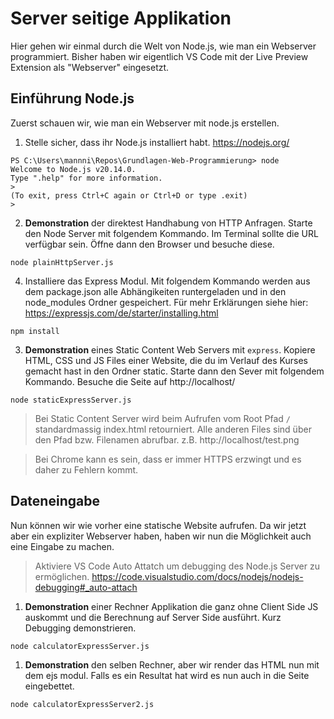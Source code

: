 # Server seitige Applikation
Hier gehen wir einmal durch die Welt von Node.js, wie man ein Webserver programmiert.
Bisher haben wir eigentlich VS Code mit der Live Preview Extension als "Webserver" eingesetzt.

## Einführung Node.js
Zuerst schauen wir, wie man ein Webserver mit node.js erstellen.

1. Stelle sicher, dass ihr Node.js installiert habt. https://nodejs.org/
```
PS C:\Users\mannni\Repos\Grundlagen-Web-Programmierung> node
Welcome to Node.js v20.14.0.
Type ".help" for more information.
>
(To exit, press Ctrl+C again or Ctrl+D or type .exit)
>
```
2. **Demonstration** der direktest Handhabung von HTTP Anfragen. Starte den Node Server mit folgendem Kommando. Im Terminal sollte die URL verfügbar sein. Öffne dann den Browser und besuche diese.
```
node plainHttpServer.js
```
4. Installiere das Express Modul. Mit folgendem Kommando werden aus dem package.json alle Abhängikeiten runtergeladen und in den node_modules Ordner gespeichert.
Für mehr Erklärungen siehe hier: https://expressjs.com/de/starter/installing.html
```
npm install
```
3. **Demonstration** eines Static Content Web Servers mit `express`. Kopiere HTML, CSS und JS Files einer Website, die du im Verlauf des Kurses gemacht hast in den Ordner static. Starte dann den Sever mit folgendem Kommando. Besuche die Seite auf http://localhost/
```
node staticExpressServer.js
```
> Bei Static Content Server wird beim Aufrufen vom Root Pfad `/` standardmassig index.html retourniert. Alle anderen Files sind über den Pfad bzw. Filenamen abrufbar. z.B. http://localhost/test.png

> Bei Chrome kann es sein, dass er immer HTTPS erzwingt und es daher zu Fehlern kommt.

## Dateneingabe
Nun können wir wie vorher eine statische Website aufrufen. Da wir jetzt aber ein expliziter Webserver haben, haben wir nun die Möglichkeit auch eine Eingabe zu machen.

> Aktiviere VS Code Auto Attatch um debugging des Node.js Server zu ermöglichen. https://code.visualstudio.com/docs/nodejs/nodejs-debugging#_auto-attach

1. **Demonstration** einer Rechner Applikation die ganz ohne Client Side JS auskommt und die Berechnung auf Server Side ausführt. Kurz Debugging demonstrieren.
```
node calculatorExpressServer.js
```
1. **Demonstration** den selben Rechner, aber wir render das HTML nun mit dem ejs modul. Falls es ein Resultat hat wird es nun auch in die Seite eingebettet.
```
node calculatorExpressServer2.js
```